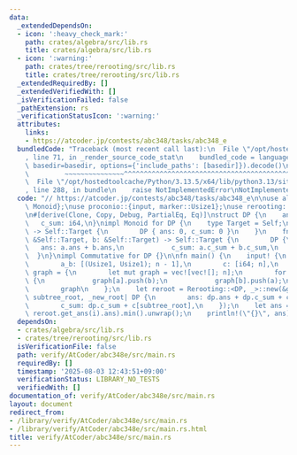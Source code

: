 ```yaml
---
data:
  _extendedDependsOn:
  - icon: ':heavy_check_mark:'
    path: crates/algebra/src/lib.rs
    title: crates/algebra/src/lib.rs
  - icon: ':warning:'
    path: crates/tree/rerooting/src/lib.rs
    title: crates/tree/rerooting/src/lib.rs
  _extendedRequiredBy: []
  _extendedVerifiedWith: []
  _isVerificationFailed: false
  _pathExtension: rs
  _verificationStatusIcon: ':warning:'
  attributes:
    links:
    - https://atcoder.jp/contests/abc348/tasks/abc348_e
  bundledCode: "Traceback (most recent call last):\n  File \"/opt/hostedtoolcache/Python/3.13.5/x64/lib/python3.13/site-packages/onlinejudge_verify/documentation/build.py\"\
    , line 71, in _render_source_code_stat\n    bundled_code = language.bundle(stat.path,\
    \ basedir=basedir, options={'include_paths': [basedir]}).decode()\n          \
    \         ~~~~~~~~~~~~~~~^^^^^^^^^^^^^^^^^^^^^^^^^^^^^^^^^^^^^^^^^^^^^^^^^^^^^^^^^^^^^^^^^^\n\
    \  File \"/opt/hostedtoolcache/Python/3.13.5/x64/lib/python3.13/site-packages/onlinejudge_verify/languages/rust.py\"\
    , line 288, in bundle\n    raise NotImplementedError\nNotImplementedError\n"
  code: "// https://atcoder.jp/contests/abc348/tasks/abc348_e\n\nuse algebra::{Commutative,\
    \ Monoid};\nuse proconio::{input, marker::Usize1};\nuse rerooting::Rerooting;\n\
    \n#[derive(Clone, Copy, Debug, PartialEq, Eq)]\nstruct DP {\n    ans: i64,\n \
    \   c_sum: i64,\n}\nimpl Monoid for DP {\n    type Target = Self;\n    fn id_element()\
    \ -> Self::Target {\n        DP { ans: 0, c_sum: 0 }\n    }\n    fn binary_operation(a:\
    \ &Self::Target, b: &Self::Target) -> Self::Target {\n        DP {\n         \
    \   ans: a.ans + b.ans,\n            c_sum: a.c_sum + b.c_sum,\n        }\n  \
    \  }\n}\nimpl Commutative for DP {}\n\nfn main() {\n    input! {\n        n: usize,\n\
    \        a_b: [(Usize1, Usize1); n - 1],\n        c: [i64; n],\n    }\n    let\
    \ graph = {\n        let mut graph = vec![vec![]; n];\n        for (a, b) in a_b\
    \ {\n            graph[a].push(b);\n            graph[b].push(a);\n        }\n\
    \        graph\n    };\n    let reroot = Rerooting::<DP, _>::new(&graph, |dp,\
    \ subtree_root, _new_root| DP {\n        ans: dp.ans + dp.c_sum + c[subtree_root],\n\
    \        c_sum: dp.c_sum + c[subtree_root],\n    });\n    let ans = (0..n).map(|i|\
    \ reroot.get_ans(i).ans).min().unwrap();\n    println!(\"{}\", ans);\n}\n"
  dependsOn:
  - crates/algebra/src/lib.rs
  - crates/tree/rerooting/src/lib.rs
  isVerificationFile: false
  path: verify/AtCoder/abc348e/src/main.rs
  requiredBy: []
  timestamp: '2025-08-03 12:43:51+09:00'
  verificationStatus: LIBRARY_NO_TESTS
  verifiedWith: []
documentation_of: verify/AtCoder/abc348e/src/main.rs
layout: document
redirect_from:
- /library/verify/AtCoder/abc348e/src/main.rs
- /library/verify/AtCoder/abc348e/src/main.rs.html
title: verify/AtCoder/abc348e/src/main.rs
---
```

